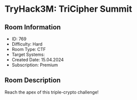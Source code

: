 ﻿# TryHack3M: TriCipher Summit

## Room Information
- ID: 769
- Difficulty: Hard
- Room Type: CTF
- Target Systems: 
- Created Date: 15.04.2024
- Subscription: Premium

## Room Description
Reach the apex of this triple-crypto challenge!
